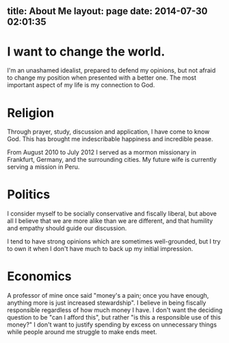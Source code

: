 title: About Me
layout: page
date: 2014-07-30 02:01:35
---
# I want to change the world.
I'm an unashamed idealist, prepared to defend my opinions, but not afraid to change my position when presented with a better one. The most important aspect of my life is my connection to God.

# Religion
Through prayer, study, discussion and application, I have come to know God.  This has brought me indescribable happiness and incredible pease.

From August 2010 to July 2012 I served as a mormon missionary in Frankfurt, Germany, and the surrounding cities. My future wife is currently serving a mission in Peru.

# Politics
I consider myself to be socially conservative and fiscally liberal, but above all I believe that we are more alike than we are different, and that humility and empathy should guide our discussion.

I tend to have strong opinions which are sometimes well-grounded, but I try to own it when I don't have much to back up my initial impression.

# Economics
A professor of mine once said "money's a pain; once you have enough, anything more is just increased stewardship". I believe in being fiscally responsible regardless of how much money I have. I don't want the deciding question to be "can I afford this", but rather "is this a responsible use of this money?" I don't want to justify spending by excess on unnecessary things while people around me struggle to make ends meet.